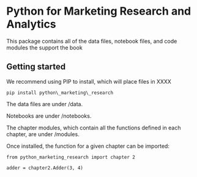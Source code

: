 # Python for Marketing Research and Analytics
This package contains all of the data files, notebook files, and code modules the support the book

## Getting started
We recommend using PIP to install, which will place files in XXXX
```
pip install python\_marketing\_research
```

The data files are under /data.

Notebooks are under /notebooks.

The chapter modules, which contain all the functions defined in each chapter, are under /modules.

Once installed, the function for a given chapter can be imported:
```
from python_marketing_research import chapter 2

adder = chapter2.Adder(3, 4)
```
